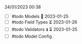 24/01/2023 00:38

- [ ] #todo Models 📅 2023-01-25
- [ ] #todo Field Types ⏳ 2023-01-26
- [ ] #todo Validators ⏫ ⏳ 2023-01-25 
- [ ] #todo Model Config